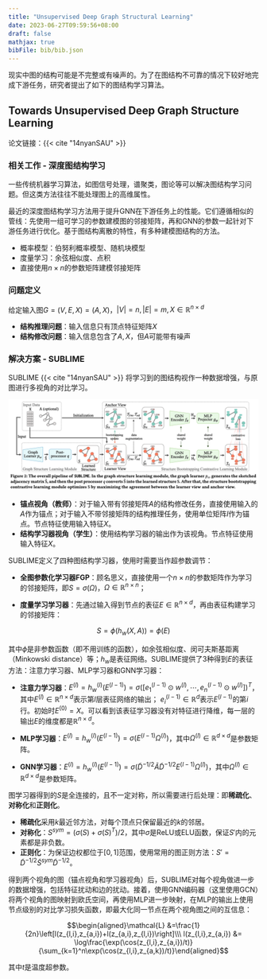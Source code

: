 ```yaml
---
title: "Unsupervised Deep Graph Structural Learning"
date: 2023-06-27T09:59:56+08:00
draft: false
mathjax: true
bibFile: bib/bib.json
---
```


现实中图的结构可能是不完整或有噪声的。为了在图结构不可靠的情况下较好地完成下游任务，研究者提出了如下的图结构学习算法。

## Towards Unsupervised Deep Graph Structure Learning 

论文链接：{{< cite "14nyanSAU" >}}

### 相关工作 - 深度图结构学习

一些传统机器学习算法，如图信号处理，谱聚类，图论等可以解决图结构学习问题。但这类方法往往不能处理图上的高维属性。

最近的深度图结构学习方法用于提升GNN在下游任务上的性能。它们遵循相似的管线：先使用一组可学习的参数建模图的邻接矩阵，再和GNN的参数一起针对下游任务进行优化。基于图结构离散的特性，有多种建模图结构的方法。

- 概率模型：伯努利概率模型、随机块模型
- 度量学习：余弦相似度、点积
- 直接使用$n\times n$的参数矩阵建模邻接矩阵

### 问题定义

给定输入图$G=(V,E,X)=(A,X)$，$|V|=n,|E|=m,X\in\mathbb{R}^{n\times d}$

- **结构推理问题**：输入信息只有顶点特征矩阵$X$
- **结构修改问题**：输入信息包含了$A,X$，但$A$可能带有噪声

### 解决方案 - SUBLIME

SUBLIME {{< cite "14nyanSAU" >}} 将学习到的图结构视作一种数据增强，与原图进行多视角的对比学习。

<img src="iShot_2023-06-27_10.22.17.png" />

- **锚点视角（教师）**：对于输入带有邻接矩阵$A$的结构修改任务，直接使用输入的$A$作为锚点；对于输入不带邻接矩阵的结构推理任务，使用单位矩阵$I$作为锚点。节点特征使用输入特征$X$。
- **结构学习器视角（学生）**：使用结构学习器的输出作为该视角。节点特征使用输入特征$X$。

SUBLIME定义了四种图结构学习器，使用时需要当作超参数调节：

- **全图参数化学习器FGP**：顾名思义，直接使用一个$n\times n$的参数矩阵作为学习的邻接矩阵，即$S=\sigma(\Omega)$，$\Omega\in\mathbb{R}^{n\times n}$；

- **度量学习学习器**：先通过输入得到节点的表征$E\in\mathbb{R}^{n\times d}$，再由表征构建学习的邻接矩阵：

$$S=\phi(h_w(X,A))=\phi(E)$$

其中$\phi$是非参数函数（即不用训练的函数），如余弦相似度、闵可夫斯基距离（Minkowski distance）等；$h_w$是表征网络。SUBLIME提供了3种得到$E$的表征方法：注意力学习器、MLP学习器和GNN学习器：

- **注意力学习器**：$E^{(l)}=h_w^{(l)}(E^{(l-1)})=\sigma([e_1^{(l-1)}\odot w^{(l)},\cdots,e_n^{(l-1)}\odot w^{(l)}])^T$，其中$E^{(l)}\in\mathbb{R}^{n\times d}$表示第$l$层表征网络的输出；
$e_i^{(l-1)}\in\mathbb{R}^d$表示$E^{(l-1)}$的第$i$行。初始时$E^{(0)}=X$。可以看到该表征学习器没有对特征进行降维，每一层的输出$E$的维度都是$\mathbb{R}^{n\times d}$。

- **MLP学习器**：$E^{(l)}=h_w^{(l)}(E^{(l-1)})=\sigma(E^{(l-1)}\Omega^{(l)})$，其中$\Omega^{(l)}\in\mathbb{R}^{d\times d}$是参数矩阵。
- **GNN学习器**：$E^{(l)}=h_w^{(l)}(E^{(l-1)})=\sigma(\tilde{D}^{-1/2}\tilde{A}\tilde{D}^{-1/2}E^{(l-1)}\Omega^{(l)})$，其中$\Omega^{(l)}\in\mathbb{R}^{d\times d}$是参数矩阵。

图学习器得到的$S$是全连接的，且不一定对称，所以需要进行后处理：即**稀疏化**、**对称化**和**正则化**。

- **稀疏化**采用$k$最近邻方法，对每个顶点只保留最近的$k$的邻居。
- **对称化**：$S^{sym}=(\sigma(S)+\sigma(S)^T)/2$，其中$\sigma$是ReLU或ELU函数，保证$S'$内的元素都是非负数。
- **正则化**：为保证边权都位于$[0,1]$范围，使用常用的图正则方法：$S'=\tilde{D}^{-1/2}\tilde{S}^{sym}\tilde{D}^{-1/2}$。

得到两个视角的图（锚点视角和学习器视角）后，SUBLIME对每个视角做进一步的数据增强，包括特征扰动和边的扰动。接着，使用GNN编码器（这里使用GCN）将两个视角的图映射到欧氏空间，再使用MLP进一步映射，在MLP的输出上使用节点级别的对比学习损失函数，即最大化同一节点在两个视角图之间的互信息：

$$\begin{aligned}\mathcal{L} &=\frac{1}{2n}\left[l(z_{l,i},z_{a,i})+l(z_{a,i},z_{l,i})\right]\\\ 
l(z_{l,i},z_{a,i}) &= \log\frac{\exp(\cos(z_{l,i},z_{a,i})/t)}{\sum_{k=1}^n\exp(\cos(z_{l,i},z_{a,k})/t)}\end{aligned}$$

其中$t$是温度超参数。


